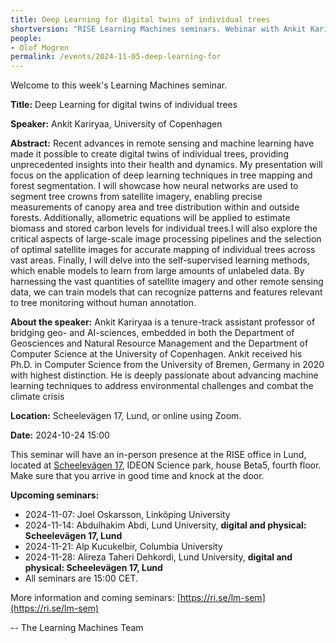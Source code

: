 ```yaml
---
title: Deep Learning for digital twins of individual trees
shortversion: "RISE Learning Machines seminars. Webinar with Ankit Kariryaa, University of Copenhagen. [Read more!](/events/2024-11-05-deep-learning-for)"
people:
- Olof Mogren
permalink: /events/2024-11-05-deep-learning-for
--- 
```

Welcome to this week's Learning Machines seminar.

**Title:** Deep Learning for digital twins of individual trees

**Speaker:** Ankit Kariryaa, University of Copenhagen

**Abstract:** Recent advances in remote sensing and machine learning have made it possible to create digital twins of individual trees, providing unprecedented insights into their health and dynamics. My presentation will focus on the application of deep learning techniques in tree mapping and forest segmentation. I will showcase how neural networks are used to segment tree crowns from satellite imagery, enabling precise measurements of canopy area and tree distribution within and outside forests. Additionally, allometric equations will be applied to estimate biomass and stored carbon levels for individual trees.I will also explore the critical aspects of large-scale image processing pipelines and the selection of optimal satellite images for accurate mapping of individual trees across vast areas. Finally, I will delve into the self-supervised learning methods, which enable models to learn from large amounts of unlabeled data. By harnessing the vast quantities of satellite imagery and other remote sensing data, we can train models that can recognize patterns and features relevant to tree monitoring without human annotation.

**About the speaker:** Ankit Kariryaa is a tenure-track assistant professor of bridging geo- and AI-sciences, embedded in both the Department of Geosciences and Natural Resource Management and the Department of Computer Science at the University of Copenhagen. Ankit received his Ph.D. in Computer Science from the University of Bremen, Germany in 2020 with highest distinction. He is deeply passionate about advancing machine learning techniques to address environmental challenges and combat the climate crisis

**Location:** Scheelevägen 17, Lund, or online using Zoom.

**Date:** 2024-10-24 15:00




This seminar will have an in-person presence at the RISE office in Lund, located at [Scheelevägen 17](https://maps.app.goo.gl/6uW4R8HYKZgwxe9L7), IDEON Science park, house Beta5, fourth floor. Make sure that you arrive in good time and knock at the door.


**Upcoming seminars:**

* 2024-11-07: Joel Oskarsson, Linköping University
* 2024-11-14: Abdulhakim Abdi, Lund University, **digital and physical: Scheelevägen 17, Lund**
* 2024-11-21: Alp Kucukelbir, Columbia University
* 2024-11-28: Alireza Taheri Dehkordi, Lund University, **digital and physical: Scheelevägen 17, Lund**
* All seminars are 15:00 CET.

More information and coming seminars: [https://ri.se/lm-sem](https://ri.se/lm-sem)

-- The Learning Machines Team

